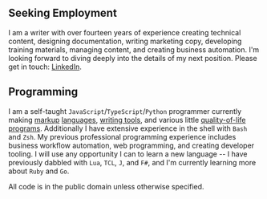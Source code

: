 ## Seeking Employment

I am a writer with over fourteen years of experience creating technical content, designing documentation, writing marketing copy, developing training materials, managing content, and creating business automation. I'm looking forward to diving deeply into the details of my next position. Please get in touch: [LinkedIn](https://linkedin.com/in/alvin-charity). 

## Programming

I am a self-taught `JavaScript`/`TypeScript`/`Python` programmer currently making [markup](https://github.com/unforswearing/todo_markup.js) [languages](https://github.com/unforswearing/xdoc), [writing tools](https://github.com/unforswearing/poyml), and various little [quality-of-life programs](https://github.com/unforswearing/aliaser). Additionally I have extensive experience in the shell with `Bash` and `Zsh`. My previous professional programming experience includes business workflow automation, web programming, and creating developer tooling. I will use any opportunity I can to learn a new language -- I have previously dabbled with `Lua`, `TCL`, `J`, and `F#`, and I'm currently learning more about `Ruby` and `Go`.

All code is in the public domain unless otherwise specified.
